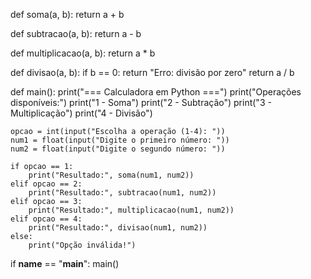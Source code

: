 def soma(a, b):
    return a + b

def subtracao(a, b):
    return a - b

def multiplicacao(a, b):
    return a * b

def divisao(a, b):
    if b == 0:
        return "Erro: divisão por zero"
    return a / b

def main():
    print("=== Calculadora em Python ===")
    print("Operações disponíveis:")
    print("1 - Soma")
    print("2 - Subtração")
    print("3 - Multiplicação")
    print("4 - Divisão")

    opcao = int(input("Escolha a operação (1-4): "))
    num1 = float(input("Digite o primeiro número: "))
    num2 = float(input("Digite o segundo número: "))

    if opcao == 1:
        print("Resultado:", soma(num1, num2))
    elif opcao == 2:
        print("Resultado:", subtracao(num1, num2))
    elif opcao == 3:
        print("Resultado:", multiplicacao(num1, num2))
    elif opcao == 4:
        print("Resultado:", divisao(num1, num2))
    else:
        print("Opção inválida!")

if __name__ == "__main__":
    main()

